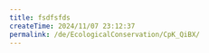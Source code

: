 ```yaml
---
title: fsdfsfds
createTime: 2024/11/07 23:12:37
permalink: /de/EcologicalConservation/CpK_QiBX/
---
```

